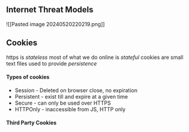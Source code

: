 ## Internet Threat Models
![[Pasted image 20240520220219.png]]

## Cookies
https is *stateless*
most of what we do online is *stateful*
cookies are small text files used to provide *persistence*

#### Types of cookies
- Session - Deleted on browser close, no expiration
- Persistent - exist till and expire at a given time
- Secure - can only be used over HTTPS
- HTTPOnly - inaccessible from JS, HTTP only


#### Third Party Cookies
